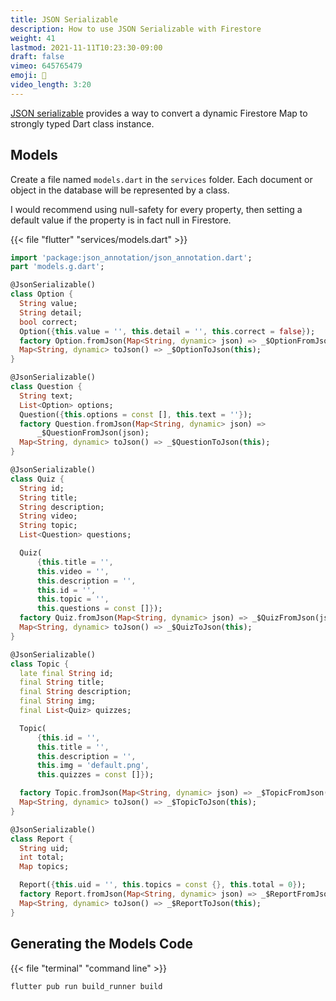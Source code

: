 ```yaml
---
title: JSON Serializable
description: How to use JSON Serializable with Firestore
weight: 41
lastmod: 2021-11-11T10:23:30-09:00
draft: false
vimeo: 645765479
emoji: 🗿
video_length: 3:20
---
```


[JSON serializable](https://pub.dev/packages/json_serializable) provides a way to convert a dynamic Firestore Map to strongly typed Dart class instance.

## Models

Create a file named `models.dart` in the `services` folder. Each document or object in the database will be represented by a class.

I would recommend using null-safety for every property, then setting a default value if the property is in fact null in Firestore.

{{< file "flutter" "services/models.dart" >}}
```dart
import 'package:json_annotation/json_annotation.dart';
part 'models.g.dart';

@JsonSerializable()
class Option {
  String value;
  String detail;
  bool correct;
  Option({this.value = '', this.detail = '', this.correct = false});
  factory Option.fromJson(Map<String, dynamic> json) => _$OptionFromJson(json);
  Map<String, dynamic> toJson() => _$OptionToJson(this);
}

@JsonSerializable()
class Question {
  String text;
  List<Option> options;
  Question({this.options = const [], this.text = ''});
  factory Question.fromJson(Map<String, dynamic> json) =>
      _$QuestionFromJson(json);
  Map<String, dynamic> toJson() => _$QuestionToJson(this);
}

@JsonSerializable()
class Quiz {
  String id;
  String title;
  String description;
  String video;
  String topic;
  List<Question> questions;

  Quiz(
      {this.title = '',
      this.video = '',
      this.description = '',
      this.id = '',
      this.topic = '',
      this.questions = const []});
  factory Quiz.fromJson(Map<String, dynamic> json) => _$QuizFromJson(json);
  Map<String, dynamic> toJson() => _$QuizToJson(this);
}

@JsonSerializable()
class Topic {
  late final String id;
  final String title;
  final String description;
  final String img;
  final List<Quiz> quizzes;

  Topic(
      {this.id = '',
      this.title = '',
      this.description = '',
      this.img = 'default.png',
      this.quizzes = const []});

  factory Topic.fromJson(Map<String, dynamic> json) => _$TopicFromJson(json);
  Map<String, dynamic> toJson() => _$TopicToJson(this);
}

@JsonSerializable()
class Report {
  String uid;
  int total;
  Map topics;

  Report({this.uid = '', this.topics = const {}, this.total = 0});
  factory Report.fromJson(Map<String, dynamic> json) => _$ReportFromJson(json);
  Map<String, dynamic> toJson() => _$ReportToJson(this);
}
```

## Generating the Models Code

{{< file "terminal" "command line" >}}
```bash
flutter pub run build_runner build
```